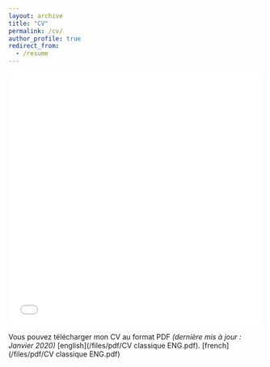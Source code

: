 ```yaml
---
layout: archive
title: "CV"
permalink: /cv/
author_profile: true
redirect_from:
  - /resume
---
```


<iframe src="/files/pdf/CV classique ENG.pdf" width="100%" height="500" frameborder="no" border="0" marginwidth="0" marginheight="0"></iframe>

Vous pouvez télécharger mon CV au format PDF <I> (dernière mis à jour : Janvier 2020) </I> [english](/files/pdf/CV classique ENG.pdf).
[french] (/files/pdf/CV classique ENG.pdf)